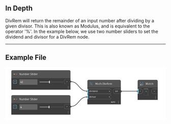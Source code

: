 ## In Depth
DivRem will return the remainder of an input number after dividing by a given divisor. This is also known as Modulus, and is equivalent to the operator '%'. In the example below, we use two number sliders to set the dividend and divisor for a DivRem node.
___
## Example File

![DivRem](./DSCore.Math.DivRem_img.jpg)

